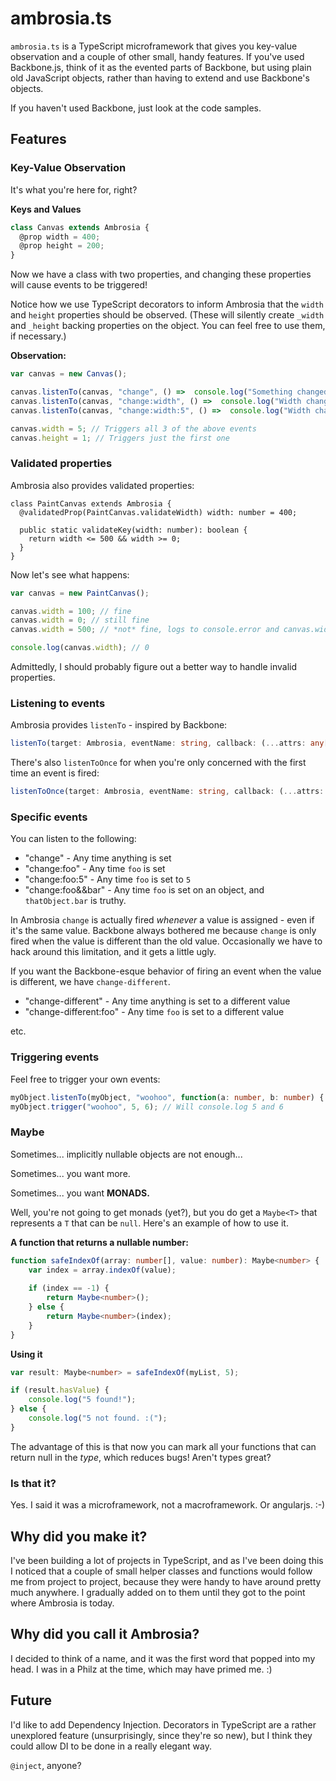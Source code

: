 # ambrosia.ts

`ambrosia.ts` is a TypeScript microframework that gives you key-value observation and a couple of other small, handy features. If you've used Backbone.js, think of it as the evented parts of Backbone, but using plain old JavaScript objects, rather than having to extend and use Backbone's objects. 

If you haven't used Backbone, just look at the code samples.

## Features

### Key-Value Observation

It's what you're here for, right? 

**Keys and Values**

```typescript
class Canvas extends Ambrosia {
  @prop width = 400;
  @prop height = 200;
}
```

Now we have a class with two properties, and changing these properties will cause events to be triggered! 

Notice how we use TypeScript decorators to inform Ambrosia that the `width` and `height` properties should be observed. (These will silently create `_width` and `_height` backing properties on the object. You can feel free to use them, if necessary.)

**Observation:**

```typescript
var canvas = new Canvas();

canvas.listenTo(canvas, "change", () =>  console.log("Something changed!"));
canvas.listenTo(canvas, "change:width", () =>  console.log("Width changed!"));
canvas.listenTo(canvas, "change:width:5", () =>  console.log("Width changed to 5!"));

canvas.width = 5; // Triggers all 3 of the above events
canvas.height = 1; // Triggers just the first one
```

### Validated properties

Ambrosia also provides validated properties:

```
class PaintCanvas extends Ambrosia {
  @validatedProp(PaintCanvas.validateWidth) width: number = 400;
  
  public static validateKey(width: number): boolean {
    return width <= 500 && width >= 0;
  }
}
```

Now let's see what happens:

```typescript
var canvas = new PaintCanvas();

canvas.width = 100; // fine
canvas.width = 0; // still fine
canvas.width = 500; // *not* fine, logs to console.error and canvas.width does not change:

console.log(canvas.width); // 0
```

Admittedly, I should probably figure out a better way to handle invalid properties.

### Listening to events

Ambrosia provides `listenTo` - inspired by Backbone:

```typescript
listenTo(target: Ambrosia, eventName: string, callback: (...attrs: any[]) => any)
```

There's also `listenToOnce` for when you're only concerned with the first time an event is fired:

```typescript
listenToOnce(target: Ambrosia, eventName: string, callback: (...attrs: any[]) => any)
```

### Specific events

You can listen to the following:

* "change" - Any time anything is set
* "change:foo" - Any time `foo` is set
* "change:foo:5" - Any time `foo` is set to `5`
* "change:foo&&bar" - Any time `foo` is set on an object, and `thatObject.bar` is truthy.

In Ambrosia `change` is actually fired *whenever* a value is assigned - even if it's the same value. Backbone always bothered me because `change` is only fired when the value is different than the old value. Occasionally we have to hack around this limitation, and it gets a little ugly.

If you want the Backbone-esque behavior of firing an event when the value is different, we have `change-different`.

* "change-different" - Any time anything is set to a different value
* "change-different:foo" - Any time `foo` is set to a different value

etc.

### Triggering events

Feel free to trigger your own events:

```typescript
myObject.listenTo(myObject, "woohoo", function(a: number, b: number) { console.log(a, b); })
myObject.trigger("woohoo", 5, 6); // Will console.log 5 and 6
```

### Maybe<T>

Sometimes... implicitly nullable objects are not enough...

Sometimes... you want more.

Sometimes... you want **MONADS.**

Well, you're not going to get monads (yet?), but you do get a `Maybe<T>` that represents a `T` that can be `null`. Here's an example of how to use it.

**A function that returns a nullable number:**

```typescript
function safeIndexOf(array: number[], value: number): Maybe<number> {
    var index = array.indexOf(value);
    
    if (index == -1) {
        return Maybe<number>();
    } else {
        return Maybe<number>(index);
    }
}
```

**Using it**

```typescript
var result: Maybe<number> = safeIndexOf(myList, 5);

if (result.hasValue) {
    console.log("5 found!");
} else {
    console.log("5 not found. :(");
}
```

The advantage of this is that now you can mark all your functions that can return null in the *type*, which reduces bugs! Aren't types great?

### Is that it?

Yes. I said it was a microframework, not a macroframework. Or angularjs. :-)

## Why did you make it?

I've been building a lot of projects in TypeScript, and as I've been doing this I noticed that a couple of small helper classes and functions would follow me from project to project, because they were handy to have around pretty much anywhere. I gradually added on to them until they got to the point where Ambrosia is today.

## Why did you call it Ambrosia?

I decided to think of a name, and it was the first word that popped into my head. I was in a Philz at the time, which may have primed me. :)

## Future

I'd like to add Dependency Injection. Decorators in TypeScript are a rather unexplored feature (unsurprisingly, since they're so new), but I think they could allow DI to be done in a really elegant way. 

`@inject`, anyone?
